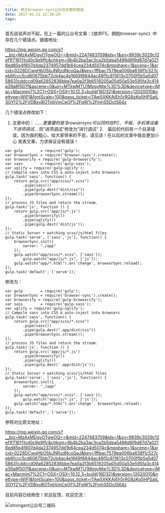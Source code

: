 ```yaml
---
title: 修正browser-sync公众号文章的错误
date: 2017-01-21 22:30:29
tags:
---
```

首先说说声对不起，在上一篇的公众号文章：《放弃F5，拥抱browser-sync》中存在几个错误点。链接地址:

<https://mp.weixin.qq.com/s?__biz=MzAxMDgyOTgwOQ==&mid=2247483709&idx=1&sn=9939c3029c12ef1f716111cd0c9e9ffc&chksm=9b4b2ba3ac3ca2b5dea5496d6f9d87d7a0218ed85e4f807d4da2374957dd1b64cea234d5074c&mpshare=1&scene=1&srcid=0228DCwqHbO5bJNRzdNcoQaJ&key=1ffbac7579ea006ba638f1c527ceb6fccc5cd60675bb72cb4ac4e1669f8844ac48f5c811613c0700f5b5a5d0758631cddccd09a62852836bbe7ea0a2f3b6519205a05d50a53e595fa3c414a39a8f507f&ascene=0&uin=MTkwMTU1MzgyMw%3D%3D&devicetype=iMac+Macmini7%2C1+OSX+OSX+10.12.3+build(16D32)&version=12020010&nettype=WIFI&fontScale=100&pass_ticket=iTAw5XKKAiEh5rRG8zKg5HPSatL3GYf2%2FVDBxyBOTnbVmCeOf%2FgW%2FmhS5DctS64z>

几个错误点修改如下：
1. 文章中的：
*......更重要的是 Browsersync可以同时在PC、平板、手机等设备下进项调试...*
将“进项调试”修改为“进行调试”
2.　最后的代码有一个目录错误，因为我的粗心，给大家带来的不变，请见谅！在以后的文章中我会更加小心
发表文章，力求保证没有错误！
```
var gulp        = require('gulp');
var browserSync = require('browser-sync').create();
var browserify = require('gulp-browserify');
var sass        = require('gulp-sass');
var uglify = require('gulp-uglify');
// Compile sass into CSS & auto-inject into browsers
gulp.task('sass', function() {
    return gulp.src("app/scss/*.scss")
        .pipe(sass())
        .pipe(gulp.dest("dist/css"))
        .pipe(browserSync.stream());
});
// process JS files and return the stream.
gulp.task('js', function () {
    return gulp.src('app/js/*.js')
        .pipe(browserify())
        .pipe(uglify())
        .pipe(gulp.dest('dist/js'));
});
// Static Server + watching scss/js/html files
gulp.task('serve', ['sass','js'], function() {
    browserSync.init({
        server: "./app"
    });
    gulp.watch("app/scss/*.scss", ['sass']);
        gulp.watch("app/js/*.js", ['js']);
    gulp.watch("app/*.html").on('change', browserSync.reload);
});
gulp.task('default', ['serve']);
```
修改为：
```
var gulp        = require('gulp');
var browserSync = require('browser-sync').create();
var browserify = require('gulp-browserify');
var sass        = require('gulp-sass');
var uglify = require('gulp-uglify');
// Compile sass into CSS & auto-inject into browsers
gulp.task('sass', function() {
    return gulp.src("app/scss/*.scss")
        .pipe(sass())
        .pipe(gulp.dest(".app/dist/css"))
        .pipe(browserSync.stream());
});
// process JS files and return the stream.
gulp.task('js', function () {
    return gulp.src('app/js/*.js')
        .pipe(browserify())
        .pipe(uglify())
        .pipe(gulp.dest('.app/dist/js'));
});
// Static Server + watching scss/js/html files
gulp.task('serve', ['sass','js'], function() {
    browserSync.init({
        server: "./app"
    });
    gulp.watch("app/scss/*.scss", ['sass']);
        gulp.watch("app/js/*.js", ['js']);
    gulp.watch("app/*.html").on('change', browserSync.reload);
});
gulp.task('default', ['serve']);
```

参照对比原文地址：

<https://mp.weixin.qq.com/s?__biz=MzAxMDgyOTgwOQ==&mid=2247483709&idx=1&sn=9939c3029c12ef1f716111cd0c9e9ffc&chksm=9b4b2ba3ac3ca2b5dea5496d6f9d87d7a0218ed85e4f807d4da2374957dd1b64cea234d5074c&mpshare=1&scene=1&srcid=0228DCwqHbO5bJNRzdNcoQaJ&key=1ffbac7579ea006ba638f1c527ceb6fccc5cd60675bb72cb4ac4e1669f8844ac48f5c811613c0700f5b5a5d0758631cddccd09a62852836bbe7ea0a2f3b6519205a05d50a53e595fa3c414a39a8f507f&ascene=0&uin=MTkwMTU1MzgyMw%3D%3D&devicetype=iMac+Macmini7%2C1+OSX+OSX+10.12.3+build(16D32)&version=12020010&nettype=WIFI&fontScale=100&pass_ticket=iTAw5XKKAiEh5rRG8zKg5HPSatL3GYf2%2FVDBxyBOTnbVmCeOf%2FgW%2FmhS5DctS64z>

目前内容已经修改！欢迎反馈，欢迎交流：

![strongant公众号二维码](http://mmbiz.qpic.cn/mmbiz_png/bLPd4tHRLu6MfYBKkZ6Rkk5E2H92YaZN1JO92ub5SEVFEPxCHY8PCRHTLUHXiaghl4p7hRnxT8yySSdl7ZV7epA/640?wx_fmt=png&tp=webp&wxfrom=5&wx_lazy=1)